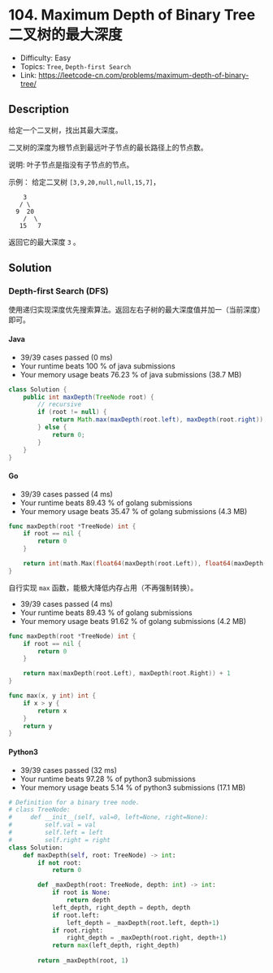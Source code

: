 # 104. Maximum Depth of Binary Tree 二叉树的最大深度

- Difficulty: Easy
- Topics: `Tree`, `Depth-first Search`
- Link: https://leetcode-cn.com/problems/maximum-depth-of-binary-tree/

## Description

给定一个二叉树，找出其最大深度。

二叉树的深度为根节点到最远叶子节点的最长路径上的节点数。

说明: 叶子节点是指没有子节点的节点。

示例：
给定二叉树 `[3,9,20,null,null,15,7]`，

```
    3
   / \
  9  20
    /  \
   15   7
```
返回它的最大深度 `3` 。

## Solution

### Depth-first Search (DFS)

使用递归实现深度优先搜索算法。返回左右子树的最大深度值并加一（当前深度）即可。

#### Java

- 39/39 cases passed (0 ms)
- Your runtime beats 100 % of java submissions
- Your memory usage beats 76.23 % of java submissions (38.7 MB)

```java
class Solution {
    public int maxDepth(TreeNode root) {
        // recursive
        if (root != null) {
            return Math.max(maxDepth(root.left), maxDepth(root.right)) + 1;
        } else {
            return 0;
        }
    }
}
```

#### Go

- 39/39 cases passed (4 ms)
- Your runtime beats 89.43 % of golang submissions
- Your memory usage beats 35.47 % of golang submissions (4.3 MB)

```go
func maxDepth(root *TreeNode) int {
	if root == nil {
		return 0
	}

	return int(math.Max(float64(maxDepth(root.Left)), float64(maxDepth(root.Right)))) + 1
}
```

自行实现 `max` 函数，能极大降低内存占用（不再强制转换）。

- 39/39 cases passed (4 ms)
- Your runtime beats 89.43 % of golang submissions
- Your memory usage beats 91.62 % of golang submissions (4.2 MB)

```go
func maxDepth(root *TreeNode) int {
	if root == nil {
		return 0
	}

	return max(maxDepth(root.Left), maxDepth(root.Right)) + 1
}

func max(x, y int) int {
	if x > y {
		return x
	}
	return y
}
```

#### Python3

- 39/39 cases passed (32 ms)
- Your runtime beats 97.28 % of python3 submissions
- Your memory usage beats 5.14 % of python3 submissions (17.1 MB)

```python
# Definition for a binary tree node.
# class TreeNode:
#     def __init__(self, val=0, left=None, right=None):
#         self.val = val
#         self.left = left
#         self.right = right
class Solution:
    def maxDepth(self, root: TreeNode) -> int:
        if not root:
            return 0

        def _maxDepth(root: TreeNode, depth: int) -> int:
            if root is None:
                return depth
            left_depth, right_depth = depth, depth
            if root.left:
                left_depth = _maxDepth(root.left, depth+1)
            if root.right:
                right_depth = _maxDepth(root.right, depth+1)
            return max(left_depth, right_depth)
        
        return _maxDepth(root, 1)
```
